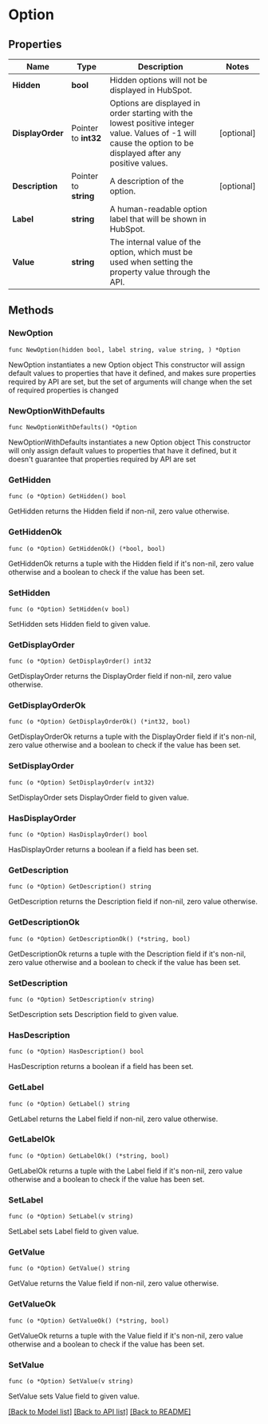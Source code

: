 # Option

## Properties

Name | Type | Description | Notes
------------ | ------------- | ------------- | -------------
**Hidden** | **bool** | Hidden options will not be displayed in HubSpot. | 
**DisplayOrder** | Pointer to **int32** | Options are displayed in order starting with the lowest positive integer value. Values of -1 will cause the option to be displayed after any positive values. | [optional] 
**Description** | Pointer to **string** | A description of the option. | [optional] 
**Label** | **string** | A human-readable option label that will be shown in HubSpot. | 
**Value** | **string** | The internal value of the option, which must be used when setting the property value through the API. | 

## Methods

### NewOption

`func NewOption(hidden bool, label string, value string, ) *Option`

NewOption instantiates a new Option object
This constructor will assign default values to properties that have it defined,
and makes sure properties required by API are set, but the set of arguments
will change when the set of required properties is changed

### NewOptionWithDefaults

`func NewOptionWithDefaults() *Option`

NewOptionWithDefaults instantiates a new Option object
This constructor will only assign default values to properties that have it defined,
but it doesn't guarantee that properties required by API are set

### GetHidden

`func (o *Option) GetHidden() bool`

GetHidden returns the Hidden field if non-nil, zero value otherwise.

### GetHiddenOk

`func (o *Option) GetHiddenOk() (*bool, bool)`

GetHiddenOk returns a tuple with the Hidden field if it's non-nil, zero value otherwise
and a boolean to check if the value has been set.

### SetHidden

`func (o *Option) SetHidden(v bool)`

SetHidden sets Hidden field to given value.


### GetDisplayOrder

`func (o *Option) GetDisplayOrder() int32`

GetDisplayOrder returns the DisplayOrder field if non-nil, zero value otherwise.

### GetDisplayOrderOk

`func (o *Option) GetDisplayOrderOk() (*int32, bool)`

GetDisplayOrderOk returns a tuple with the DisplayOrder field if it's non-nil, zero value otherwise
and a boolean to check if the value has been set.

### SetDisplayOrder

`func (o *Option) SetDisplayOrder(v int32)`

SetDisplayOrder sets DisplayOrder field to given value.

### HasDisplayOrder

`func (o *Option) HasDisplayOrder() bool`

HasDisplayOrder returns a boolean if a field has been set.

### GetDescription

`func (o *Option) GetDescription() string`

GetDescription returns the Description field if non-nil, zero value otherwise.

### GetDescriptionOk

`func (o *Option) GetDescriptionOk() (*string, bool)`

GetDescriptionOk returns a tuple with the Description field if it's non-nil, zero value otherwise
and a boolean to check if the value has been set.

### SetDescription

`func (o *Option) SetDescription(v string)`

SetDescription sets Description field to given value.

### HasDescription

`func (o *Option) HasDescription() bool`

HasDescription returns a boolean if a field has been set.

### GetLabel

`func (o *Option) GetLabel() string`

GetLabel returns the Label field if non-nil, zero value otherwise.

### GetLabelOk

`func (o *Option) GetLabelOk() (*string, bool)`

GetLabelOk returns a tuple with the Label field if it's non-nil, zero value otherwise
and a boolean to check if the value has been set.

### SetLabel

`func (o *Option) SetLabel(v string)`

SetLabel sets Label field to given value.


### GetValue

`func (o *Option) GetValue() string`

GetValue returns the Value field if non-nil, zero value otherwise.

### GetValueOk

`func (o *Option) GetValueOk() (*string, bool)`

GetValueOk returns a tuple with the Value field if it's non-nil, zero value otherwise
and a boolean to check if the value has been set.

### SetValue

`func (o *Option) SetValue(v string)`

SetValue sets Value field to given value.



[[Back to Model list]](../README.md#documentation-for-models) [[Back to API list]](../README.md#documentation-for-api-endpoints) [[Back to README]](../README.md)


